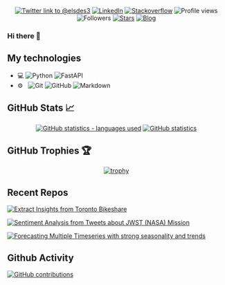 <div align="center">

  [![Twitter link to @elsdes3](https://img.shields.io/badge/-Twitter-55acee?style=flat-square&logo=twitter&logoColor=white)](https://twitter.com/elsdes3)
  [![LinkedIn](https://img.shields.io/badge/-LinkedIn-0072b1?style=flat-square&logo=linkedin&logoColor=white)](https://www.linkedin.com/in/elstand/)
  [![Stackoverflow](https://img.shields.io/badge/-StackOverflow-0072b1?style=flat-square&logo=stackoverflow&logoColor=white)](https://stackoverflow.com/users/4057186/edesz)
  ![Profile views](https://gpvc.arturio.dev/elsdes3)
  ![Followers](https://img.shields.io/github/followers/elsdes3?label=Followers&style=flat-square)
  [![Stars](https://img.shields.io/github/stars/elsdes3?label=Stars&style=flat-square)](https://github.com/elsdes3?tab=stars)
  [![Blog](https://img.shields.io/badge/Website-PersonalBlog-red?style=flat-square)](https://elsdes3.github.io/analytics-ops-implementation-overload/)

</div>

### Hi there 👋

## My technologies
- 💻
  ![Python](https://img.shields.io/badge/-Python-333333?style=flat&logo=python)
  ![FastAPI](https://img.shields.io/badge/-FastAPI-333333?style=flat&logo=fastapi)
- ⚙️ &nbsp;
  ![Git](https://img.shields.io/badge/-Git-333333?style=flat&logo=git)
  ![GitHub](https://img.shields.io/badge/-GitHub-333333?style=flat&logo=github)
  ![Markdown](https://img.shields.io/badge/-Markdown-333333?style=flat&logo=markdown)

##  GitHub Stats &#x1f4c8;

<div align="center">

  [![GitHub statistics - languages used](https://github-readme-stats.vercel.app/api/top-langs/?username=elsdes3&langs_count=3)](https://github.com/elsdes3/elsdes3)
  [![GitHub statistics](https://github-readme-stats.vercel.app/api?username=elsdes3&show_icons=true)](https://github.com/elsdes3/elsdes3)

</div>

## GitHub Trophies 🏆

<div align="center">

  [![trophy](https://github-profile-trophy.vercel.app/?username=elsdes3&theme=onedark)](https://github.com/ryo-ma/github-profile-trophy)

</div>

## Recent Repos
[![Extract Insights from Toronto Bikeshare](https://github-readme-stats.vercel.app/api/pin/?username=elsdes3&repo=bikeshare-dash&theme=react&border_color=61dafb&border_radius=10)](https://github.com/elsdes3/bikeshare-dash)

[![Sentiment Analysis from Tweets about JWST (NASA) Mission](https://github-readme-stats.vercel.app/api/pin/?username=elsdes3&repo=space-mission-negative-sentiment-tweet-identifier&theme=react&border_color=61dafb&border_radius=10)](https://github.com/elsdes3/space-mission-negative-sentiment-tweet-identifier)

[![Forecasting Multiple Timeseries with strong seasonality and trends](https://github-readme-stats.vercel.app/api/pin/?username=elsdes3&repo=electricity-consumption-forecast&theme=react&border_color=61dafb&border_radius=10)](https://github.com/elsdes3/electricity-consumption-forecast)

## Github Activity

[![GitHub contributions](https://denvercoder1-activity-graph.herokuapp.com/graph/?username=elsdes3&bg_color=efefefd&color=5896ef&line=da5b0b&point=da5b0b&hide_border=true)](https://github.com/elsdes3/github-readme-activity-graph)

